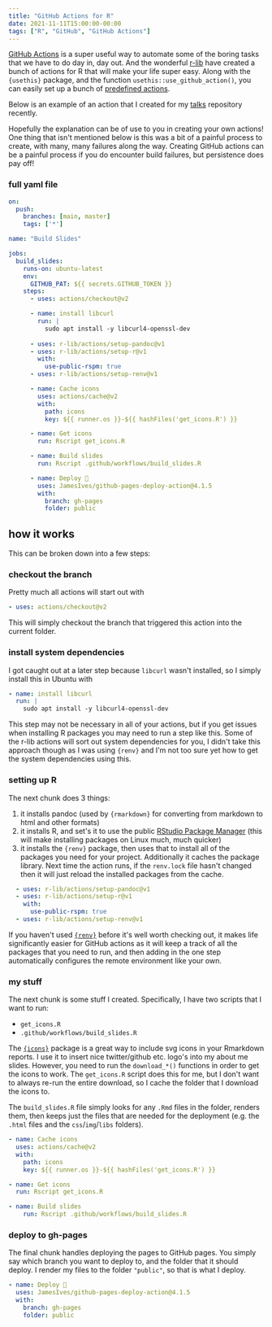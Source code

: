 ```yaml
---
title: "GitHub Actions for R"
date: 2021-11-11T15:00:00-00:00
tags: ["R", "GitHub", "GitHub Actions"]
---
```


[GitHub Actions](https://github.com/features/actions) is a super useful way to automate some of the boring tasks that
we have to do day in, day out. And the wonderful [r-lib](https://github.com/r-lib) have created a bunch of actions for
R that will make your life super easy. Along with the `{usethis}` package, and the function
`usethis::use_github_action()`, you can easily set up a bunch of
[predefined actions](https://github.com/r-lib/actions/tree/master/examples).

Below is an example of an action that I created for my [talks](https://github.com/tomjemmett/talks) repository recently.

Hopefully the explanation can be of use to you in creating your own actions! One thing that isn't mentioned below is
this was a bit of a painful process to create, with many, many failures along the way. Creating GitHub actions can be a
painful process if you do encounter build failures, but persistence does pay off!

### full yaml file

``` yaml
on:
  push:
    branches: [main, master]
    tags: ['*']

name: "Build Slides"

jobs:
  build_slides:
    runs-on: ubuntu-latest
    env:
      GITHUB_PAT: ${{ secrets.GITHUB_TOKEN }}
    steps:
      - uses: actions/checkout@v2

      - name: install libcurl
        run: |
          sudo apt install -y libcurl4-openssl-dev
          
      - uses: r-lib/actions/setup-pandoc@v1
      - uses: r-lib/actions/setup-r@v1
        with:
          use-public-rspm: true
      - uses: r-lib/actions/setup-renv@v1

      - name: Cache icons
        uses: actions/cache@v2
        with:
          path: icons
          key: ${{ runner.os }}-${{ hashFiles('get_icons.R') }}

      - name: Get icons
        run: Rscript get_icons.R

      - name: Build slides
        run: Rscript .github/workflows/build_slides.R

      - name: Deploy 🚀
        uses: JamesIves/github-pages-deploy-action@4.1.5
        with:
          branch: gh-pages
          folder: public
```

## how it works

This can be broken down into a few steps:

### checkout the branch

Pretty much all actions will start out with

``` yaml
- uses: actions/checkout@v2
```

This will simply checkout the branch that triggered this action into the current folder.

### install system dependencies

I got caught out at a later step because `libcurl` wasn't installed, so I simply install this in Ubuntu with

``` yaml
- name: install libcurl
  run: |
    sudo apt install -y libcurl4-openssl-dev
```

This step may not be necessary in all of your actions, but if you get issues when installing R packages you may need
to run a step like this. Some of the r-lib actions will sort out system dependencies for you, I didn't take this
approach though as I was using `{renv}` and I'm not too sure yet how to get the system dependencies using this.

### setting up R

The next chunk does 3 things:

1) it installs pandoc (used by `{rmarkdown}` for converting from markdown to html and other formats)
2) it installs R, and set's it to use the public [RStudio Package Manager](https://packagemanager.rstudio.com/client/)
(this will make installing packages on Linux much, much quicker)
3) it installs the `{renv}` package, then uses that to install all of the packages you need for your project.
Additionally it caches the package library. Next time the action runs, if the `renv.lock` file hasn't changed then it
will just reload the installed packages from the cache.

``` yaml
  - uses: r-lib/actions/setup-pandoc@v1
  - uses: r-lib/actions/setup-r@v1
    with:
      use-public-rspm: true
  - uses: r-lib/actions/setup-renv@v1
```

If you haven't used [`{renv}`](https://github.com/rstudio/renv) before it's well worth checking out, it makes life
significantly easier for GitHub actions as it will keep a track of all the packages that you need to run, and then
adding in the one step automatically configures the remote environment like your own.

### my stuff

The next chunk is some stuff I created. Specifically, I have two scripts that I want to run:

* `get_icons.R`
* `.github/workflows/build_slides.R`

The [`{icons}`](https://github.com/mitchelloharawild/icons) package is a great way to include svg icons in your
Rmarkdown reports. I use it to insert nice twitter/github etc. logo's into my about me slides. However, you need to
run the `download_*()` functions in order to get the icons to work. The `get_icons.R` script does this for me, but I
don't want to always re-run the entire download, so I cache the folder that I download the icons to.

The `build_slides.R` file simply looks for any `.Rmd` files in the folder, renders them, then keeps just the files that
are needed for the deployment (e.g. the `.html` files and the `css`/`img`/`libs` folders).

``` yaml
- name: Cache icons
  uses: actions/cache@v2
  with:
    path: icons
    key: ${{ runner.os }}-${{ hashFiles('get_icons.R') }}

- name: Get icons
  run: Rscript get_icons.R

- name: Build slides
    run: Rscript .github/workflows/build_slides.R
```

### deploy to gh-pages

The final chunk handles deploying the pages to GitHub pages. You simply say which branch you want to deploy to, and the
folder that it should deploy. I render my files to the folder `"public"`, so that is what I deploy.

``` yaml
- name: Deploy 🚀
  uses: JamesIves/github-pages-deploy-action@4.1.5
  with:
    branch: gh-pages
    folder: public
```
